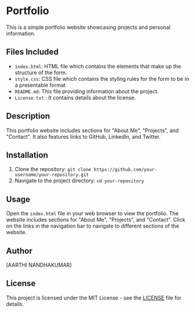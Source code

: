 # Portfolio

This is a simple portfolio website showcasing projects and personal information.

## Files Included

- `index.html`: HTML file which contains the elements that make up the structure of the form.
- `style.css`: CSS file which contains the styling rules for the form to be in a presentable format
- `README.md`: This file providing information about the project.
- `License.txt` : It contains details about the license.

## Description

This portfolio website includes sections for "About Me", "Projects", and "Contact". It also features links to GitHub, LinkedIn, and Twitter.

## Installation

1. Clone the repository: `git clone https://github.com/your-username/your-repository.git`
2. Navigate to the project directory: `cd your-repository`

## Usage

Open the `index.html` file in your web browser to view the portfolio. The website includes sections for "About Me", "Projects", and "Contact". Click on the links in the navigation bar to navigate to different sections of the website.

## Author

[AARTHI NANDHAKUMAR]

## License

This project is licensed under the MIT License - see the [LICENSE](LICENSE.txt) file for details.
